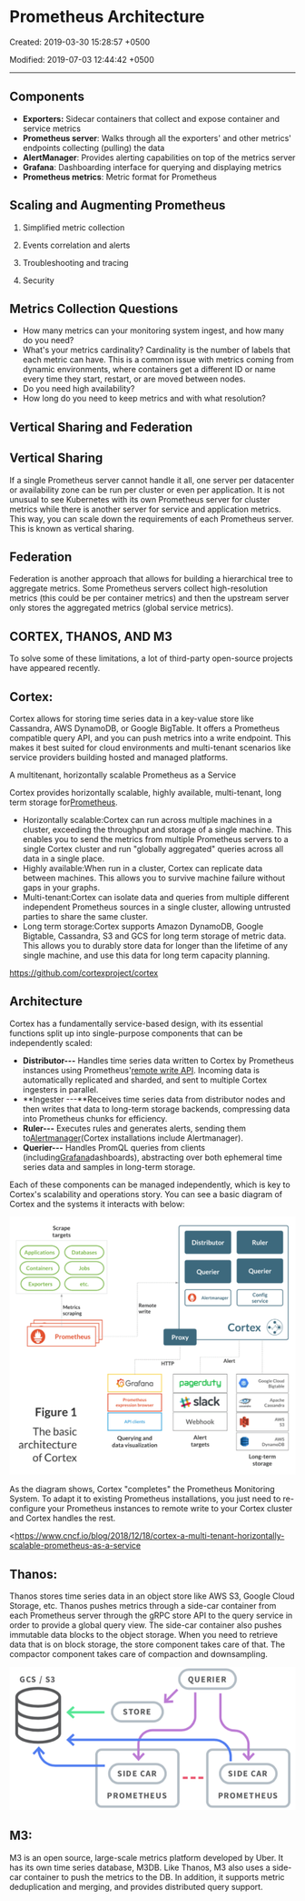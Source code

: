 # Prometheus Architecture

Created: 2019-03-30 15:28:57 +0500

Modified: 2019-07-03 12:44:42 +0500

---

## Components
-   **Exporters:** Sidecar containers that collect and expose container and service metrics
-   **Prometheus server**: Walks through all the exporters' and other metrics' endpoints collecting (pulling) the data
-   **AlertManager**: Provides alerting capabilities on top of the metrics server
-   **Grafana**: Dashboarding interface for querying and displaying metrics
-   **Prometheus metrics**: Metric format for Prometheus

## Scaling and Augmenting Prometheus

1.  Simplified metric collection

2.  Events correlation and alerts

3.  Troubleshooting and tracing

4.  Security

## Metrics Collection Questions
-   How many metrics can your monitoring system ingest, and how many do you need?
-   What's your metrics cardinality? Cardinality is the number of labels that each metric can have. This is a common issue with metrics coming from dynamic environments, where containers get a different ID or name every time they start, restart, or are moved between nodes.
-   Do you need high availability?
-   How long do you need to keep metrics and with what resolution?

## Vertical Sharing and Federation

## Vertical Sharing

If a single Prometheus server cannot handle it all, one server per datacenter or availability zone can be run per cluster or even per application. It is not unusual to see Kubernetes with its own Prometheus server for cluster metrics while there is another server for service and application metrics. This way, you can scale down the requirements of each Prometheus server. This is known as vertical sharing.

## Federation

Federation is another approach that allows for building a hierarchical tree to aggregate metrics. Some Prometheus servers collect high-resolution metrics (this could be per container metrics) and then the upstream server only stores the aggregated metrics (global service metrics).

## CORTEX, THANOS, AND M3

To solve some of these limitations, a lot of third-party open-source projects have appeared recently.

## Cortex:

Cortex allows for storing time series data in a key-value store like Cassandra, AWS DynamoDB, or Google BigTable. It offers a Prometheus compatible query API, and you can push metrics into a write endpoint. This makes it best suited for cloud environments and multi-tenant scenarios like service providers building hosted and managed platforms.

A multitenant, horizontally scalable Prometheus as a Service

Cortex provides horizontally scalable, highly available, multi-tenant, long term storage for[Prometheus](https://prometheus.io/).
-   Horizontally scalable:Cortex can run across multiple machines in a cluster, exceeding the throughput and storage of a single machine. This enables you to send the metrics from multiple Prometheus servers to a single Cortex cluster and run "globally aggregated" queries across all data in a single place.
-   Highly available:When run in a cluster, Cortex can replicate data between machines. This allows you to survive machine failure without gaps in your graphs.
-   Multi-tenant:Cortex can isolate data and queries from multiple different independent Prometheus sources in a single cluster, allowing untrusted parties to share the same cluster.
-   Long term storage:Cortex supports Amazon DynamoDB, Google Bigtable, Cassandra, S3 and GCS for long term storage of metric data. This allows you to durably store data for longer than the lifetime of any single machine, and use this data for long term capacity planning.

<https://github.com/cortexproject/cortex>

## Architecture

Cortex has a fundamentally service-based design, with its essential functions split up into single-purpose components that can be independently scaled:
-   **Distributor---** Handles time series data written to Cortex by Prometheus instances using Prometheus'[remote write API](https://prometheus.io/docs/prometheus/latest/storage/#remote-storage-integrations). Incoming data is automatically replicated and sharded, and sent to multiple Cortex ingesters in parallel.
-   **Ingester ---**Receives time series data from distributor nodes and then writes that data to long-term storage backends, compressing data into Prometheus chunks for efficiency.
-   **Ruler---** Executes rules and generates alerts, sending them to[Alertmanager](https://prometheus.io/docs/alerting/alertmanager/)(Cortex installations include Alertmanager).
-   **Querier---** Handles PromQL queries from clients (including[Grafana](https://grafana.com/)dashboards), abstracting over both ephemeral time series data and samples in long-term storage.

Each of these components can be managed independently, which is key to Cortex's scalability and operations story. You can see a basic diagram of Cortex and the systems it interacts with below:

![](../../../media/DevOps-Monitoring-Prometheus-Architecture-image1.png)

As the diagram shows, Cortex "completes" the Prometheus Monitoring System. To adapt it to existing Prometheus installations, you just need to re-configure your Prometheus instances to remote write to your Cortex cluster and Cortex handles the rest.

<https://www.cncf.io/blog/2018/12/18/cortex-a-multi-tenant-horizontally-scalable-prometheus-as-a-service

## Thanos:

Thanos stores time series data in an object store like AWS S3, Google Cloud Storage, etc. Thanos pushes metrics through a side-car container from each Prometheus server through the gRPC store API to the query service in order to provide a global query view. The side-car container also pushes immutable data blocks to the object storage. When you need to retrieve data that is on block storage, the store component takes care of that. The compactor component takes care of compaction and downsampling.

![GCS 1 S3 STORE SIDE CAR PROMETHEUS QUERIER SIDE CAR PROMETHEUS ](../../../media/DevOps-Monitoring-Prometheus-Architecture-image2.png)

## M3:

M3 is an open source, large-scale metrics platform developed by Uber. It has its own time series database, M3DB. Like Thanos, M3 also uses a side-car container to push the metrics to the DB. In addition, it supports metric deduplication and merging, and provides distributed query support.


